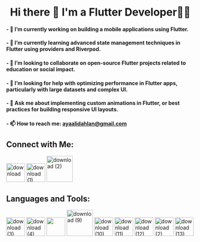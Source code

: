 <center>

# Hi there 👋 I'm a Flutter Developer👩‍💻

</center>



#### - 🔭 I’m currently working on building a mobile applications using Flutter.
#### - 🌱 I’m currently learning advanced state management techniques in Flutter using providers and Riverpod.
#### - 👯 I’m looking to collaborate on open-source Flutter projects related to education or social impact.
#### - 🤔 I’m looking for help with optimizing performance in Flutter apps, particularly with large datasets and complex UI.
#### - 💬 Ask me about implementing custom animations in Flutter, or best practices for building responsive UI layouts.
#### - 📫 How to reach me: ayaalidahlan@gmail.com 

## Connect with Me:

[<img src="https://github.com/Aya-Dahlan/Aya-Dahlan/assets/86652572/2de1ba10-0c66-4828-a77b-f48b8d87b389" alt="download" width="50"/>](www.linkedin.com/in/aya-dahlan-784a14231)
[<img src="https://github.com/Aya-Dahlan/Aya-Dahlan/assets/86652572/53549fb3-9459-4ad4-87de-0efb1501b45e" alt="download (1)" width="50"/>](https://mostaql.com/u/Aya_Ali_D) 
[<img src="https://github.com/Aya-Dahlan/Aya-Dahlan/assets/86652572/c46aa419-12e5-4b6f-bd8f-40a0866f20a7" alt="download (2)" width="70"/>](ayaalidahlan@gmail.com)

  
## Languages and Tools:
[<img src="https://github.com/Aya-Dahlan/Aya-Dahlan/assets/86652572/629efd37-8d6b-43b0-8134-b1bdc2d870b9" alt="download (3)" width="50"/>](https://flutter.dev/)
[<img src="https://github.com/Aya-Dahlan/Aya-Dahlan/assets/86652572/678bc032-4029-46d2-8d84-f12e503455f4" alt="download (4)" width="50"/>](https://dart.dev/)
[<img src="https://github.com/Aya-Dahlan/Aya-Dahlan/assets/86652572/d0cbb0ed-9020-432b-86f2-b239a8d4cf45" width="50"/>](https://www.figma.com/)
[<img src="https://github.com/Aya-Dahlan/Aya-Dahlan/assets/86652572/768039f8-08d9-480d-96d8-3abedb2f790e" alt="download (9)" width="70"/>](https://developer.android.com/)
[<img src="https://github.com/Aya-Dahlan/Aya-Dahlan/assets/86652572/10e0017a-9eca-4a88-b3b4-d6b500e94ec7" alt="download (10)" width="50"/>](https://git-scm.com/)
[<img src="https://github.com/Aya-Dahlan/Aya-Dahlan/assets/86652572/7c14b83d-9dac-45c0-a981-97bebbc687c5" alt="download (11)" width="50"/>](https://developer.android.com/studio)
[<img src="https://github.com/Aya-Dahlan/Aya-Dahlan/assets/86652572/1f35369c-ffe8-433f-a144-9d7adb4f72aa" alt="download (12)" width="50"/>](https://visualstudio.microsoft.com/)
[<img src="https://github.com/Aya-Dahlan/Aya-Dahlan/assets/86652572/71180ad2-3955-48f8-8b11-ab455c2c6155" alt="download (2)" width="50"/>](https://trello.com/)
[<img src="https://github.com/Aya-Dahlan/Aya-Dahlan/assets/86652572/7e6806c4-320e-4e81-9a86-ae60dd8753df" alt="download (13)" width="50"/>](https://firebase.google.com/)











